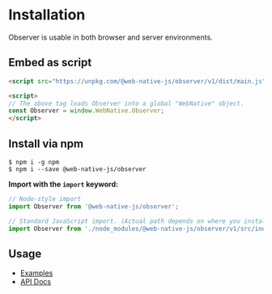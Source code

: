 # Installation

Observer is usable in both browser and server environments.

## Embed as script

```html
<script src="https://unpkg.com/@web-native-js/observer/v1/dist/main.js"></script>

<script>
// The above tag loads Observer into a global "WebNative" object.
const Observer = window.WebNative.Observer;
</script>
```

## Install via npm

```text
$ npm i -g npm
$ npm i --save @web-native-js/observer
```

**Import with the `import` keyword:**

```js
// Node-style import
import Observer from '@web-native-js/observer';

// Standard JavaScript import. (Actual path depends on where you installed Observer to.)
import Observer from './node_modules/@web-native-js/observer/v1/src/index.js';
```

## Usage

+ [Examples](/observer/v1/examples.md)
+ [API Docs](/observer/v1/api)

